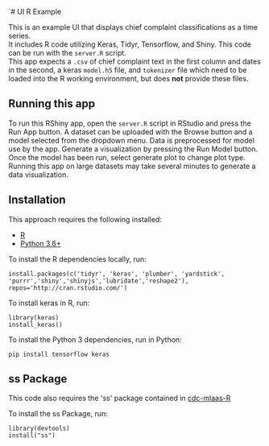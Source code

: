 `# UI R Example

This is an example UI that displays chief complaint classifications as a time series.  
It includes R code utilizing Keras, Tidyr, Tensorflow, and Shiny. This code can be run with the `server.R` script.  
This app expects a `.csv` of chief complaint text in the first column and dates in the second, a keras `model.h5` file, and `tokenizer` file which need to be loaded into the R working environment, but does  **not** provide these files.


## Running this app

To run this RShiny app, open the `server.R` script in RStudio and press the Run App button.
A dataset can be uploaded  with the Browse button and a model selected from the dropdown menu. Data is preprocessed for model use by the app.
Generate a visualization by pressing the Run Model button.  Once the model has been run, select generate plot to change plot type.  
Running this app on large datasets may take several minutes to generate a data visualization.

## Installation

This approach requires the following installed:

- [R](https://www.r-project.org/about.html)
- [Python 3.6+](https://www.python.org/downloads/release/python-366/)

To install the R dependencies locally, run:

```
install.packages(c('tidyr', 'keras', 'plumber', 'yardstick', 'purrr','shiny','shinyjs','lubridate','reshape2'), repos='http://cran.rstudio.com/')
```
To install keras in R, run:

```
library(keras)
install_keras()
```

To install the Python 3 dependencies, run in Python:

```
pip install tensorflow keras
```
## ss Package

This code also requires the 'ss' package contained in [cdc-mlaas-R](../R)

To install the ss Package, run:

```
library(devtools)
install("ss")
```
